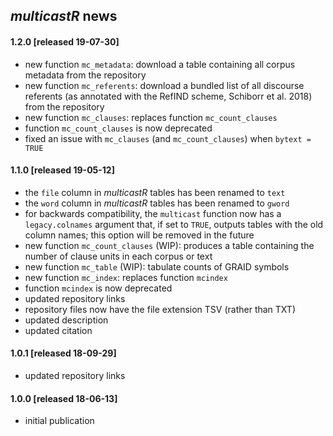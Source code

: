 ## *multicastR* news

#### 1.2.0 [released 19-07-30]
*  new function `mc_metadata`: download a table containing all corpus metadata
   from the repository
*  new function `mc_referents`: download a bundled list of all discourse referents
   (as annotated with the RefIND scheme, Schiborr et al. 2018) from the repository
*  new function `mc_clauses`: replaces function `mc_count_clauses`
*  function `mc_count_clauses` is now deprecated
*  fixed an issue with `mc_clauses` (and `mc_count_clauses`) when `bytext = TRUE`

#### 1.1.0 [released 19-05-12]
*  the `file` column in *multicastR* tables has been renamed to `text`
*  the `word` column in *multicastR* tables has been renamed to `gword`
*  for backwards compatibility, the `multicast` function now has a
   `legacy.colnames` argument that, if set to `TRUE`, outputs tables with the
   old column names; this option will be removed in the future
*  new function `mc_count_clauses` (WIP): produces a table containing the number of
   clause units in each corpus or text
*  new function `mc_table` (WIP): tabulate counts of GRAID symbols
*  new function `mc_index`: replaces function `mcindex`
*  function `mcindex` is now deprecated
*  updated repository links
*  repository files now have the file extension TSV (rather than TXT)
*  updated description
*  updated citation

#### 1.0.1 [released 18-09-29]
*  updated repository links

#### 1.0.0 [released 18-06-13]
*  initial publication
